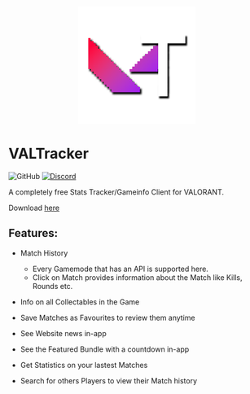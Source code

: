<p align="center"><img width="230px" src="iconss/VALTracker_Logo_default.png"></p> 

# VALTracker

![GitHub](https://img.shields.io/github/license/spiritletsplays/valtracker_src?label=License) [![Discord](https://img.shields.io/discord/927898163094900777?color=%235865F2&label=Our%20Discord)](https://discord.gg/aJfQ4yHysG)

A completely free Stats Tracker/Gameinfo Client for VALORANT.

Download [here](https://valtracker.gg/)

## Features:
- Match History
    - Every Gamemode that has an API is supported here.
    - Click on Match provides information about the Match like Kills, Rounds etc.

- Info on all Collectables in the Game

- Save Matches as Favourites to review them anytime

- See Website news in-app

- See the Featured Bundle with a countdown in-app

- Get Statistics on your lastest Matches

- Search for others Players to view their Match history
